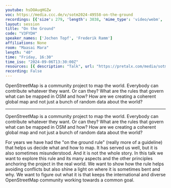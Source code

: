 ```yaml
---
youtube: hsDOAuqHGZw
voc: https://media.ccc.de/v/sotm2024-49558-on-the-ground
recordings: [{'size': 279, 'length': 3038, 'mime_type': 'video/webm', 'language': 'eng', 'filename': 'sotm2024-49558-eng-On_the_Ground_webm-hd.webm', 'state': 'new', 'folder': 'webm-hd', 'high_quality': True, 'width': 1920, 'height': 1080, 'updated_at': '2024-11-05T20:43:51.474+01:00', 'recording_url': 'https://cdn.media.ccc.de/events/sotm/2024/webm-hd/sotm2024-49558-eng-On_the_Ground_webm-hd.webm', 'url': 'https://api.media.ccc.de/public/recordings/81362', 'event_url': 'https://api.media.ccc.de/public/events/b0a1fd8e-dea7-5164-b7f0-67a5c67b1f05', 'conference_url': 'https://api.media.ccc.de/public/conferences/sotm2024'}, {'size': 131, 'length': 3038, 'mime_type': 'video/webm', 'language': 'eng', 'filename': 'sotm2024-49558-eng-On_the_Ground_webm-sd.webm', 'state': 'new', 'folder': 'webm-sd', 'high_quality': False, 'width': 720, 'height': 576, 'updated_at': '2024-11-05T20:14:16.156+01:00', 'recording_url': 'https://cdn.media.ccc.de/events/sotm/2024/webm-sd/sotm2024-49558-eng-On_the_Ground_webm-sd.webm', 'url': 'https://api.media.ccc.de/public/recordings/81361', 'event_url': 'https://api.media.ccc.de/public/events/b0a1fd8e-dea7-5164-b7f0-67a5c67b1f05', 'conference_url': 'https://api.media.ccc.de/public/conferences/sotm2024'}, {'size': 105, 'length': 3038, 'mime_type': 'video/mp4', 'language': 'eng', 'filename': 'sotm2024-49558-eng-On_the_Ground_sd.mp4', 'state': 'new', 'folder': 'h264-sd', 'high_quality': False, 'width': 720, 'height': 576, 'updated_at': '2024-11-05T19:56:57.584+01:00', 'recording_url': 'https://cdn.media.ccc.de/events/sotm/2024/h264-sd/sotm2024-49558-eng-On_the_Ground_sd.mp4', 'url': 'https://api.media.ccc.de/public/recordings/81360', 'event_url': 'https://api.media.ccc.de/public/events/b0a1fd8e-dea7-5164-b7f0-67a5c67b1f05', 'conference_url': 'https://api.media.ccc.de/public/conferences/sotm2024'}, {'size': 46, 'length': 3038, 'mime_type': 'audio/mpeg', 'language': 'eng', 'filename': 'sotm2024-49558-eng-On_the_Ground_mp3.mp3', 'state': 'new', 'folder': 'mp3', 'high_quality': False, 'width': 0, 'height': 0, 'updated_at': '2024-11-05T19:51:56.173+01:00', 'recording_url': 'https://cdn.media.ccc.de/events/sotm/2024/mp3/sotm2024-49558-eng-On_the_Ground_mp3.mp3', 'url': 'https://api.media.ccc.de/public/recordings/81359', 'event_url': 'https://api.media.ccc.de/public/events/b0a1fd8e-dea7-5164-b7f0-67a5c67b1f05', 'conference_url': 'https://api.media.ccc.de/public/conferences/sotm2024'}, {'size': 346, 'length': 3038, 'mime_type': 'video/mp4', 'language': 'eng', 'filename': 'sotm2024-49558-eng-On_the_Ground_hd.mp4', 'state': 'new', 'folder': 'h264-hd', 'high_quality': True, 'width': 1920, 'height': 1080, 'updated_at': '2024-11-05T19:48:46.521+01:00', 'recording_url': 'https://cdn.media.ccc.de/events/sotm/2024/h264-hd/sotm2024-49558-eng-On_the_Ground_hd.mp4', 'url': 'https://api.media.ccc.de/public/recordings/81358', 'event_url': 'https://api.media.ccc.de/public/events/b0a1fd8e-dea7-5164-b7f0-67a5c67b1f05', 'conference_url': 'https://api.media.ccc.de/public/conferences/sotm2024'}]
layout: session
title: "On the Ground"
code: "V3FYDH"
speaker_names: ['Jochen Topf', 'Frederik Ramm']
affiliations: None
room: "Maasai Mara"
length: "40"
time: "Friday, 16:30"
time_iso: "2024-09-06T13:30:00Z"
resources: [{ description: "Talk", url: "https://pretalx.com/media/sotm2024/submissions/V3FYDH/resources/talk-on-the-ground_h8K7swE.pdf" }]
recording: False
---
```


OpenStreetMap is a community project to map the world. Everybody can contribute whatever they want. Or can they? What are the rules that govern what can be mapped in OSM and how? How are we creating a coherent global map and not just a bunch of random data about the world?

<hr>

OpenStreetMap is a community project to map the world. Everybody can contribute whatever they want. Or can they? What are the rules that govern what can be mapped in OSM and how? How are we creating a coherent global map and not just a bunch of random data about the world?

For years we have had the &#34;on the ground rule&#34; (really more of a guideline) that helps us decide what and how to map. It has served us well, but it is also sometimes misunderstood. And it is not the whole story. In this talk we want to explore this rule and its many aspects and the other principles anchoring the project in the real world. We want to show how the rule helps avoiding conflicts but also shine a light on where it is sometimes bent and why. We want to figure out what it is that keeps the international and diverse OpenStreetMap community working towards a common goal.


